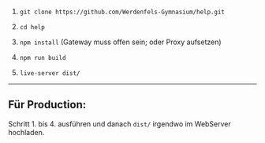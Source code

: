 1. `git clone https://github.com/Werdenfels-Gymnasium/help.git`

2. `cd help`

3. `npm install` (Gateway muss offen sein; oder Proxy aufsetzen)

4. `npm run build`

5. `live-server dist/`

---

## Für Production:

Schritt 1. bis 4. ausführen und danach `dist/` irgendwo im WebServer hochladen.  

